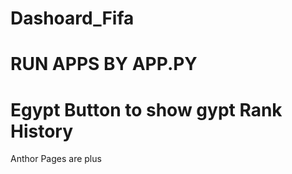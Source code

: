 # Dashoard_Fifa
# RUN APPS BY APP.PY
# Egypt Button to show gypt Rank History 
Anthor Pages are plus
